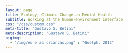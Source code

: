 ```yaml
---
layout: page
title: Ecology, Climate Change an Mental Health
subtitle: Working at the human-environment interface
css: "/css/custom.css"
meta-title: "Gustavo S. Betini"
meta-description: "Gustavo S. Betini"
bigimg:
  - "/img/eu e as criancas.png" : "Guelph, 2012"
---
```

